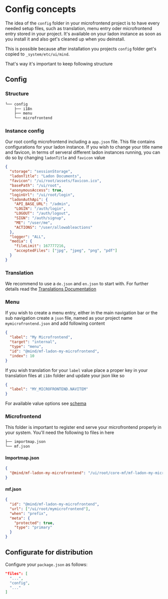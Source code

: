 # Config concepts

The idea of the `config` folder in your microfrontend project is to have every needed setup files, such as translation, menu entry oder microfrontend entry stored
in your project. It's available on your ladon instance as soon as you install it and also get's cleaned up when you deinstall.

This is possible because after installation you projects `config` folder get's copied to `_system/etc/ui/mind`.

That's way it's important to keep following structure

## Config

### Structure

```bash
└── config
    ├── i18n
    ├── menu
    └── microfrontend
```

### Instance config

Our root config microfrontend including a `app.json` file. This file contains configurations for your ladon instance. If you wish to change your title name and favicon,
in terms of serveral different ladon instances running, you can do so by changing `ladonTitle` and `favicon` value

```json
{
  "storage": "sessionStorage",
  "ladonTitle": "Ladon Documents",
  "favicon": "/ui/root/assets/favicon.ico",
  "basePath": "/ui/root",
  "anonymousAccess": true,
  "loginUrl": "/ui/root/login",
  "ladonAuthApi": {
    "API_BASE_URL": "/admin",
    "LOGIN": "/auth/login",
    "LOGOUT": "/auth/logout",
    "SIGN": "/auth/signup",
    "ME": "/user/me",
    "ACTIONS": "/user/allowableactions"
  },
  "logger": "ALL",
  "media": {
    "fileLimit": 167777216,
    "acceptedFiles": ["jpg", "jpeg", "png", "pdf"]
  }
}
```

### Translation

We recommend to use a `de.json` and `en.json` to start with. For further details read the [Translations Documentation](Translations.md)

### Menu

If you wish to create a menu entry, either in the main navigation bar or the sub navigation create a `json` file, named as your project name `mymicrofrontend.json` and add following content

```json
{
  "label": "My Microfrontend",
  "target": "internal",
  "type": "menu",
  "id": "@mind/mf-ladon-my-microfrontend",
  "index": 10
}
```

If you wish translation for your `label` value place a proper key in your translation files at `i18n` folder and update your json like so

```json
{
  "label": "MY_MICROFRONTEND.NAVITEM"
}
```

For available value options see [schema](https://json-schema.org)

### Microfrontend

This folder is important to register end serve your microfrontend properly in your system. You'll need the following to files in here

```bash
├── importmap.json
└── mf.json
```

#### Importmap.json

```json
{
  "@mind/mf-ladon-my-microfrontend": "/ui/root/core-mf/mf-ladon-my-microfrontend/dist/main.js"
}
```

#### mf.json

```json
{
  "id": "@mind/mf-ladon-my-microfrontend",
  "url": ["/ui/root/mymicrofrontend"],
  "when": "prefix",
  "meta": {
    "protected": true,
    "type": "primary"
  }
}
```

## Configurate for distribution

Configure your `package.json` as follows:

```json
"files": [
  "...",
  "config",
  "..."
]
```
